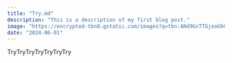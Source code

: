```yaml
---
title: "Try.md"
description: "This is a description of my first blog post."
image: "https://encrypted-tbn0.gstatic.com/images?q=tbn:ANd9GcTTGjeoGhQRxNt44NC8TcLvr_Jt6OkNKU1qsA&s"
date: "2024-06-01"
---
```



TryTryTryTryTryTryTry